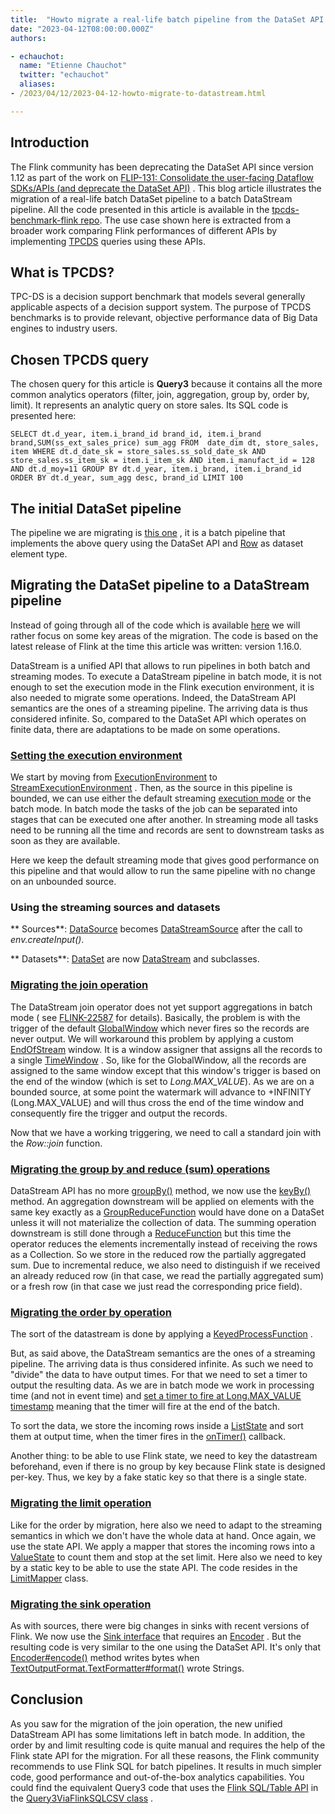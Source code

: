 ```yaml
---
title:  "Howto migrate a real-life batch pipeline from the DataSet API to the DataStream API"
date: "2023-04-12T08:00:00.000Z"
authors:

- echauchot:
  name: "Etienne Chauchot"
  twitter: "echauchot"
  aliases:
- /2023/04/12/2023-04-12-howto-migrate-to-datastream.html

---
```


## Introduction

The Flink community has been deprecating the DataSet API since version 1.12 as part of the work on
[FLIP-131: Consolidate the user-facing Dataflow SDKs/APIs (and deprecate the DataSet API)](https://cwiki.apache.org/confluence/pages/viewpage.action?pageId=158866741)
.
This blog article illustrates the migration of a real-life batch DataSet pipeline to a batch
DataStream pipeline.
All the code presented in this article is available in
the [tpcds-benchmark-flink repo](https://github.com/echauchot/tpcds-benchmark-flink).
The use case shown here is extracted from a broader work comparing Flink performances of different
APIs
by implementing [TPCDS](https://www.tpc.org/tpcds/) queries using these APIs.

## What is TPCDS?

TPC-DS is a decision support benchmark that models several generally applicable aspects of a
decision support system. The purpose of TPCDS benchmarks is to provide relevant, objective
performance data of Big Data engines to industry users.

## Chosen TPCDS query

The chosen query for this article is **Query3**  because it contains all the more common analytics
operators (filter, join, aggregation, group by, order by, limit). It represents an analytic query on
store sales. Its SQL code is presented here:

`SELECT dt.d_year, item.i_brand_id brand_id, item.i_brand brand,SUM(ss_ext_sales_price) sum_agg
FROM  date_dim dt, store_sales, item
WHERE dt.d_date_sk = store_sales.ss_sold_date_sk
AND store_sales.ss_item_sk = item.i_item_sk
AND item.i_manufact_id = 128
AND dt.d_moy=11
GROUP BY dt.d_year, item.i_brand, item.i_brand_id
ORDER BY dt.d_year, sum_agg desc, brand_id
LIMIT 100`

## The initial DataSet pipeline

The pipeline we are migrating
is [this one](https://github.com/echauchot/tpcds-benchmark-flink/blob/master/src/main/java/org/example/tpcds/flink/Query3ViaFlinkRowDataset.java)
, it is a batch pipeline that implements the above query using the DataSet API
and [Row](https://nightlies.apache.org/flink/flink-docs-release-1.16/api/java/org/apache/flink/types/Row.html)
as dataset element type.

## Migrating the DataSet pipeline to a DataStream pipeline

Instead of going through all of the code which is
available [here](https://github.com/echauchot/tpcds-benchmark-flink/blob/master/src/main/java/org/example/tpcds/flink/Query3ViaFlinkRowDatastream.java)
 we will rather focus on some key areas of the migration. The code is based on the latest release
of Flink at the time this article was written: version 1.16.0.

DataStream is a unified API that allows to run pipelines in both batch and streaming modes. To
execute a DataStream pipeline in batch mode, it is not enough to set the execution mode in the Flink
execution environment, it is also needed to migrate some operations. Indeed, the DataStream API
semantics are the ones of a streaming pipeline. The arriving data is thus considered infinite. So,
compared to the DataSet API which operates on finite data, there are adaptations to be made on some
operations.

### [Setting the execution environment](https://github.com/echauchot/tpcds-benchmark-flink/blob/master/src/main/java/org/example/tpcds/flink/Query3ViaFlinkRowDatastream.java#L92-L98)

We start by moving
from [ExecutionEnvironment](https://nightlies.apache.org/flink/flink-docs-release-1.12/api/java/org/apache/flink/api/java/ExecutionEnvironment.html)
to [StreamExecutionEnvironment](https://nightlies.apache.org/flink/flink-docs-release-1.12/api/java/org/apache/flink/streaming/api/environment/StreamExecutionEnvironment.html)
. Then, as the source in this pipeline is bounded, we can use either the default
streaming [execution mode](https://nightlies.apache.org/flink/flink-docs-master/docs/dev/datastream/execution_mode/)
or the batch mode. In batch mode the tasks of the job can be separated into stages that can be
executed one after another. In streaming mode all tasks need to be running all the time and records
are sent to downstream tasks as soon as they are available.

Here we keep the default streaming mode that gives good performance on this pipeline and that would
allow to run the same pipeline with no change on an unbounded source.

### Using the streaming sources and datasets

**
Sources**: [DataSource<T>](https://nightlies.apache.org/flink/flink-docs-release-1.12/api/java/org/apache/flink/api/java/operators/DataSource.html)
becomes [DataStreamSource<T>](https://nightlies.apache.org/flink/flink-docs-release-1.12/api/java/org/apache/flink/streaming/api/datastream/DataStreamSource.html)
after the call to _env.createInput()_.

**
Datasets**: [DataSet<T>](https://nightlies.apache.org/flink/flink-docs-release-1.12/api/java/org/apache/flink/api/java/DataSet.html)
are
now [DataStream<T>](https://nightlies.apache.org/flink/flink-docs-release-1.12/api/java/org/apache/flink/streaming/api/datastream/DataStream.html)
and subclasses.

### [Migrating the join operation](https://github.com/echauchot/tpcds-benchmark-flink/blob/master/src/main/java/org/example/tpcds/flink/Query3ViaFlinkRowDatastream.java#L131-L137)

The DataStream join operator does not yet support aggregations in batch mode (
see [FLINK-22587](https://issues.apache.org/jira/browse/FLINK-22587) for details). Basically, the
problem is with the trigger of the
default [GlobalWindow](https://nightlies.apache.org/flink/flink-docs-release-1.12/api/java/org/apache/flink/streaming/api/windowing/windows/GlobalWindow.html)
which never fires so the records are never output. We will workaround this problem by applying a
custom [EndOfStream](https://github.com/echauchot/tpcds-benchmark-flink/blob/master/src/main/java/org/example/tpcds/flink/Query3ViaFlinkRowDatastream.java#L254-L295)
window. It is a window assigner that assigns all the records to a
single [TimeWindow](https://nightlies.apache.org/flink/flink-docs-release-1.12/api/java/org/apache/flink/streaming/api/windowing/windows/TimeWindow.html)
. So, like for the GlobalWindow, all the records are assigned to the same window except that this
window's trigger is based on the end of the window (which is set to _Long.MAX_VALUE_). As we are on
a bounded source, at some point the watermark will advance to +INFINITY (Long.MAX_VALUE) and will
thus cross the end of the time window and consequently fire the trigger and output the records.

Now that we have a working triggering, we need to call a standard join with the  _Row::join_
function.

### [Migrating the group by and reduce (sum) operations](https://github.com/echauchot/tpcds-benchmark-flink/blob/master/src/main/java/org/example/tpcds/flink/Query3ViaFlinkRowDatastream.java#L147-L170)

DataStream API has no
more [groupBy()](https://nightlies.apache.org/flink/flink-docs-release-1.12/api/java/org/apache/flink/api/java/DataSet.html#groupBy-org.apache.flink.api.java.functions.KeySelector-)
method, we now use
the [keyBy()](https://nightlies.apache.org/flink/flink-docs-release-1.12/api/java/org/apache/flink/streaming/api/datastream/DataStream.html#keyBy-org.apache.flink.api.java.functions.KeySelector-)
method. An aggregation downstream will be applied on elements with the same key exactly as
a [GroupReduceFunction](https://nightlies.apache.org/flink/flink-docs-release-1.12/api/java/org/apache/flink/api/common/functions/GroupReduceFunction.html)
would have done on a DataSet unless it will not materialize the collection of data. The summing
operation downstream is still done through
a [ReduceFunction](https://nightlies.apache.org/flink/flink-docs-release-1.16/api/java/org/apache/flink/api/common/functions/ReduceFunction.html)
but this time the operator reduces the elements incrementally instead of receiving the rows as a
Collection. So we store in the reduced row the partially aggregated sum. Due to incremental reduce,
we also need to distinguish if we received an already reduced row (in that case, we read the
partially aggregated sum) or a fresh row (in that case we just read the corresponding price field).

### [Migrating the order by operation](https://github.com/echauchot/tpcds-benchmark-flink/blob/master/src/main/java/org/example/tpcds/flink/Query3ViaFlinkRowDatastream.java#L172-L199)

The sort of the datastream is done by applying
a [KeyedProcessFunction](https://nightlies.apache.org/flink/flink-docs-release-1.12/api/java/org/apache/flink/streaming/api/functions/KeyedProcessFunction.html)
.

But, as said above, the DataStream semantics are the ones of a streaming pipeline. The arriving data
is thus considered infinite. As such we need to "divide" the data to have output times. For that we
need to set a timer to output the resulting data. As we are in batch mode we work in processing
time (and not in event time)
and [set a timer to fire at Long.MAX_VALUE timestamp](https://github.com/echauchot/tpcds-benchmark-flink/blob/9c65e535bbd7f9c7f507e499c31c9280be2993ca/src/main/java/org/example/tpcds/flink/Query3ViaFlinkRowDatastream.java#L179)
meaning that the timer will fire at the end of the batch.

To sort the data, we store the incoming rows inside
a [ListState](https://nightlies.apache.org/flink/flink-docs-release-1.16/api/java/org/apache/flink/api/common/state/ListState.html)
and sort them at output time, when the timer fires in
the [onTimer()](https://nightlies.apache.org/flink/flink-docs-release-1.12/api/java/org/apache/flink/streaming/api/functions/KeyedProcessFunction.html#onTimer-long-org.apache.flink.streaming.api.functions.KeyedProcessFunction.OnTimerContext-org.apache.flink.util.Collector-)
callback.

Another thing: to be able to use Flink state, we need to key the datastream beforehand, even if there
is no group by key because Flink state is designed per-key. Thus, we key by a fake static key so
that there is a single state.

### [Migrating the limit operation](https://github.com/echauchot/tpcds-benchmark-flink/blob/master/src/main/java/org/example/tpcds/flink/Query3ViaFlinkRowDatastream.java#L201-L204)

Like for the order by migration, here also we need to adapt to the streaming semantics in which we
don't have the whole data at hand. Once again, we use the state API. We apply a mapper that stores
the incoming rows into
a [ValueState](https://nightlies.apache.org/flink/flink-docs-release-1.16/api/java/org/apache/flink/api/common/state/ValueState.html)
to count them and stop at the set limit. Here also we need to key by a static key to be able to use
the state API.
The code resides in
the [LimitMapper](https://github.com/echauchot/tpcds-benchmark-flink/blob/master/src/main/java/org/example/tpcds/flink/Query3ViaFlinkRowDatastream.java#L232-L253)
class.

### [Migrating the sink operation](https://github.com/echauchot/tpcds-benchmark-flink/blob/master/src/main/java/org/example/tpcds/flink/Query3ViaFlinkRowDatastream.java#L206-L217)

As with sources, there were big changes in sinks with recent versions of Flink. We now use
the [Sink interface](https://nightlies.apache.org/flink/flink-docs-release-1.16/api/java/org/apache/flink/api/connector/sink2/Sink.html)
that requires
an [Encoder](https://nightlies.apache.org/flink/flink-docs-release-1.16/api/java/org/apache/flink/api/common/serialization/Encoder.html)
. But the resulting code is very similar to the one using the DataSet API. It's only
that [Encoder#encode()](https://nightlies.apache.org/flink/flink-docs-release-1.16/api/java/org/apache/flink/api/common/serialization/Encoder.html#encode-IN-java.io.OutputStream-)
method writes bytes
when [TextOutputFormat.TextFormatter#format()](https://nightlies.apache.org/flink/flink-docs-release-1.12/api/java/org/apache/flink/api/java/io/TextOutputFormat.TextFormatter.html#format-IN-)
wrote Strings.

## Conclusion

As you saw for the migration of the join operation, the new unified DataStream API has some
limitations left in batch mode. In addition, the order by and limit resulting code is quite manual
and requires the help of the Flink state API for the migration. For all these reasons, the Flink
community recommends to use Flink SQL for batch pipelines. It results in much simpler code, good
performance and out-of-the-box analytics capabilities. You could find the equivalent Query3 code
that uses
the [Flink SQL/Table API](https://nightlies.apache.org/flink/flink-docs-master/docs/dev/table/overview/)
in
the [Query3ViaFlinkSQLCSV class](https://github.com/echauchot/tpcds-benchmark-flink/blob/master/src/main/java/org/example/tpcds/flink/Query3ViaFlinkSQLCSV.java)
.